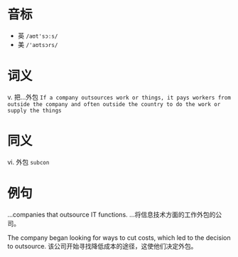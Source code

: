 # 音标

- 英 `/aʊt'sɔːs/`
- 美 `/'aʊtsɔrs/`

# 词义

v. 把…外包
`If a company outsources work or things, it pays workers from outside the company and often outside the country to do the work or supply the things`

# 同义

vi. 外包
`subcon`

# 例句

...companies that outsource IT functions.
…将信息技术方面的工作外包的公司。

The company began looking for ways to cut costs, which led to the decision to outsource.
该公司开始寻找降低成本的途径，这使他们决定外包。



